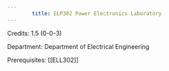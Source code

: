 ```yaml
---
        title: ELP302 Power Electronics Laboratory
---
```

Credits: 1.5 (0-0-3)

Department: Department of Electrical Engineering

Prerequisites: [[ELL302]]

